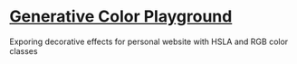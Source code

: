 # [Generative Color Playground](https://coloooors-p9lhhb82r-rachanastasia.vercel.app)

Exporing decorative effects for personal website with HSLA and RGB color classes






